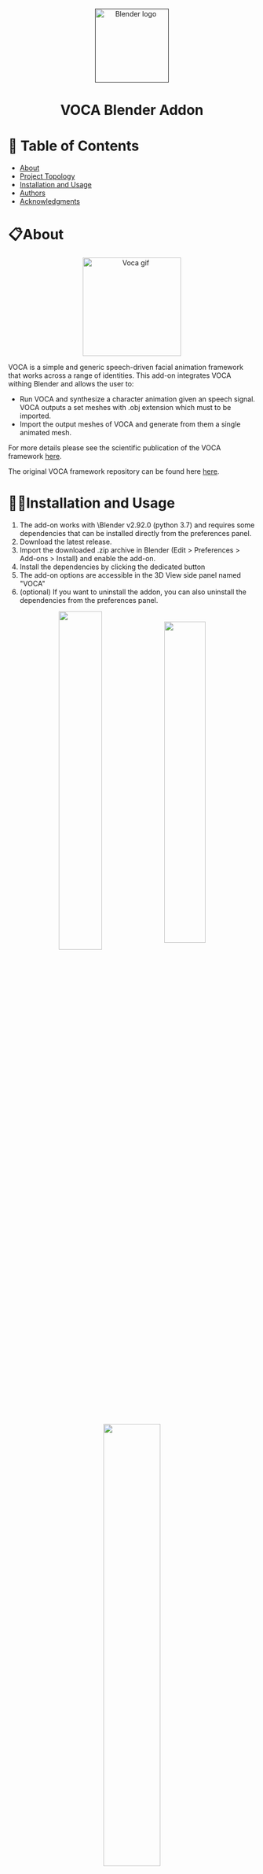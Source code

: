 <p align="center">
  <a href="" rel="noopener">
  <img style=vertical-align:middle; height=150px src="https://download.blender.org/branding/community/blender_community_badge_white.png" alt="Blender logo"></a>
</p>

<h1 align="center">VOCA Blender Addon</br><sub></sub></h1>

# 📝 Table of Contents
- [About](#about)
- [Project Topology](#project-topology)
- [Installation and Usage](#ins-usage)
- [Authors](#authors)
- [Acknowledgments](#acknowledgement)

# 📋About <a name = "about"></a>
<p align="center" >
  <img height=200px src="imgs\speech_driven_animation.gif" alt="Voca gif"></a>
</p>
VOCA is a simple and generic speech-driven facial animation framework that works across a range of identities. This add-on integrates VOCA withing Blender and allows the user to:

 * Run VOCA and synthesize a character animation given an speech signal. VOCA outputs a set meshes with .obj extension which must to be imported.
 * Import the output meshes of VOCA and generate from them a single animated mesh.

For more details please see the scientific publication of the VOCA framework [here](https://voca.is.tue.mpg.de/).

The original VOCA framework repository can be found here [here](https://github.com/TimoBolkart/voca).

# 👩‍💻Installation and Usage <a name="ins-usage"></a>
1. The add-on works with \Blender v2.92.0 (python 3.7) and requires some dependencies that can be installed directly from the preferences panel.
2. Download the latest release.
3. Import the downloaded .zip archive in Blender (Edit > Preferences > Add-ons > Install) and enable the add-on.
4. Install the dependencies by clicking the dedicated button
5. The add-on options are accessible in the 3D View side panel named "VOCA"
6. (optional) If you want to uninstall the addon, you can also uninstall the dependencies from the preferences panel.
<p align="center" >
  <img style=vertical-align:middle; width=42% src="imgs\install.png"></a>
  <img style=vertical-align:middle; width=40.9% src="imgs\uninstall.png"></a>
</p>
<p align="center" >
<img width=48% src="imgs\panel_warning.png"></a>
</p>

## To generate a new sequence of meshes:
1. Expand the 'Run VOCA Model' panel.
2. Select the right path for the mesh template (.ply) to animate, the audio file with the speech signal and the desired output directory.
3. Hit 'Run' and wait the end of the process.
<p align="center" >
  <img src="imgs\panel_run.png"></a>
</p>

## To import the VOCA-generated meshes and generate the animated mesh:
1. Expand the 'Import Mesh' panel.
2. Select the path to the audio file and the output directory.
3. Hit 'Import' and wait.
<p align="center" >
  <img src="imgs\panel_import.png"></a>
</p>

## The 'Dev Panels' allows you to:
  * Hide/unhide non-VOCA meshes.
  * Remove all meshes from the scene.
  * Remove all non-VOCA meshes from the scene.
<p align="center" >
  <img src="imgs\panel_dev.png"></a>
</p>

# 🗂 Project Topology <a name="project-topology"></a>
```
voca-blender/
├─ voca-addon/
│  ├─ audio/
│  │  ├─ sentence20.wav
│  │  └─ test_sentence.wav
│  ├─ flame/
│  │  └─ generic_model.pkl
│  ├─ model/
│  │  └─ gstep.model.*
│  ├─ smpl_webuser/
│  │  ├─ lbs.py
│  │  ├─ posemapper.py
│  │  ├─ serialization.py
│  │  └─ verts.py
│  ├─ template/
│  │  └─ FLAME_sample.ply
│  ├─ utils/
│  |  ├─ ctypesloader.py
│  │  ├─ audio_handler.py
│  │  ├─ edit_sequences.py
│  │  └─ inference.py
│  ├─ operators.py
│  ├─ panels.py
│  └─ __init__.py
├─ install-dependencies.command
├─ install-dependencies.sh
├─ LICENSE
└─ README.md
```

# ✍️ Authors <a name = "authors"></a>
- Conti Edoardo [@edoardo-conti](https://github.com/edoardo-conti)
- Federici Lorenzo [@lorenzo-federici](https://github.com/lorenzo-federici)
- Melnic Andrian [@andrian-melnic](https://github.com/andrian-melnic)

# 🎉 Acknowledgements <a name = "acknowledgement"></a>
- Computer Graphics e Multimedia Class - Professor <a href="https://vrai.dii.univpm.it/primo.zingaretti"><i>Primo Zingaretti</i></a>
